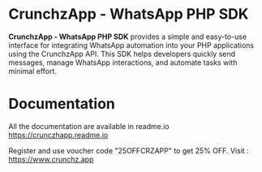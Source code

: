 # CrunchzApp - WhatsApp PHP SDK

**CrunchzApp - WhatsApp PHP SDK** provides a simple and easy-to-use interface for integrating WhatsApp automation into your PHP applications using the CrunchzApp API. This SDK helps developers quickly send messages, manage WhatsApp interactions, and automate tasks with minimal effort.

# Documentation

All the documentation are available in readme.io https://crunczhapp.readme.io

Register and use voucher code "25OFFCRZAPP" to get 25% OFF.
Visit : https://www.crunchz.app
